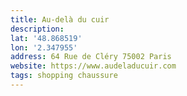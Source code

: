 ```yaml
---
title: Au-delà du cuir
description: 
lat: '48.868519'
lon: '2.347955'
address: 64 Rue de Cléry 75002 Paris
website: https://www.audeladucuir.com
tags: shopping chaussure
---
```

